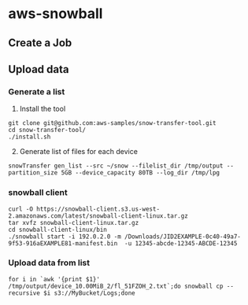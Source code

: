 # aws-snowball
## Create a Job
## Upload data
### Generate a list
1. Install the tool
```commandline
git clone git@github.com:aws-samples/snow-transfer-tool.git
cd snow-transfer-tool/
./install.sh 
```
2. Generate list of files for each device
```commandline
snowTransfer gen_list --src ~/snow --filelist_dir /tmp/output --partition_size 5GB --device_capacity 80TB --log_dir /tmp/lpg
```
###  snowball client
```commandline
curl -O https://snowball-client.s3.us-west-2.amazonaws.com/latest/snowball-client-linux.tar.gz
tar xvfz snowball-client-linux.tar.gz
cd snowball-client-linux/bin
./snowball start -i 192.0.2.0 -m /Downloads/JID2EXAMPLE-0c40-49a7-9f53-916aEXAMPLE81-manifest.bin  -u 12345-abcde-12345-ABCDE-12345
```

### Upload data from list
```commandline
for i in `awk '{print $1}' /tmp/output/device_10.00MiB_2/fl_51FZOH_2.txt`;do snowball cp --recursive $i s3://MyBucket/Logs;done
```